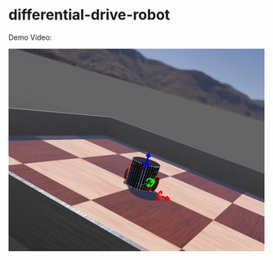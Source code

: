 # differential-drive-robot

Demo Video:

[![Watch the video](https://github.com/Mummanajagadeesh/differential-drive-robot/blob/95498b027106fcd72909e19a800ea18f97bd9793/empty_world_2.png)](https://www.youtube.com/watch?v=rejXYcaX9NQ)

